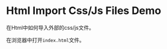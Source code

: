 Html Import Css/Js Files Demo
=============================

在Html中如何导入外部的css/js文件。

在浏览器中打开`index.html`文件。